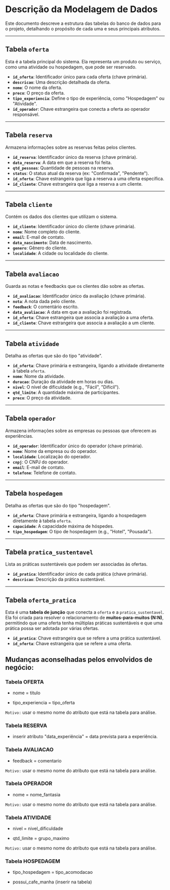# Descrição da Modelagem de Dados

Este documento descreve a estrutura das tabelas do banco de dados para o projeto, detalhando o propósito de cada uma e seus principais atributos.

---

## **Tabela `oferta`**
Esta é a tabela principal do sistema. Ela representa um produto ou serviço, como uma atividade ou hospedagem, que pode ser reservado.
* **`id_oferta`**: Identificador único para cada oferta (chave primária).
* **`descricao`**: Uma descrição detalhada da oferta.
* **`nome`**: O nome da oferta.
* **`preco`**: O preço da oferta.
* **`tipo_experiencia`**: Define o tipo de experiência, como "Hospedagem" ou "Atividade".
* **`id_operador`**: Chave estrangeira que conecta a oferta ao operador responsável.

---

## **Tabela `reserva`**
Armazena informações sobre as reservas feitas pelos clientes.
* **`id_reserva`**: Identificador único da reserva (chave primária).
* **`data_reserva`**: A data em que a reserva foi feita.
* **`qtd_pessoas`**: Quantidade de pessoas na reserva.
* **`status`**: O status atual da reserva (ex: "Confirmada", "Pendente").
* **`id_oferta`**: Chave estrangeira que liga a reserva a uma oferta específica.
* **`id_cliente`**: Chave estrangeira que liga a reserva a um cliente.

---

## **Tabela `cliente`**
Contém os dados dos clientes que utilizam o sistema.
* **`id_cliente`**: Identificador único do cliente (chave primária).
* **`nome`**: Nome completo do cliente.
* **`email`**: E-mail de contato.
* **`data_nascimento`**: Data de nascimento.
* **`genero`**: Gênero do cliente.
* **`localidade`**: A cidade ou localidade do cliente.

---

## **Tabela `avaliacao`**
Guarda as notas e feedbacks que os clientes dão sobre as ofertas.
* **`id_avaliacao`**: Identificador único da avaliação (chave primária).
* **`nota`**: A nota dada pelo cliente.
* **`feedback`**: O comentário escrito.
* **`data_avaliacao`**: A data em que a avaliação foi registrada.
* **`id_oferta`**: Chave estrangeira que associa a avaliação a uma oferta.
* **`id_cliente`**: Chave estrangeira que associa a avaliação a um cliente.

---

## **Tabela `atividade`**
Detalha as ofertas que são do tipo "atividade".
* **`id_oferta`**: Chave primária e estrangeira, ligando a atividade diretamente à tabela `oferta`.
* **`nome`**: Nome da atividade.
* **`duracao`**: Duração da atividade em horas ou dias.
* **`nivel`**: O nível de dificuldade (e.g., "Fácil", "Difícil").
* **`qtd_limite`**: A quantidade máxima de participantes.
* **`preco`**: O preço da atividade.

---

## **Tabela `operador`**
Armazena informações sobre as empresas ou pessoas que oferecem as experiências.
* **`id_operador`**: Identificador único do operador (chave primária).
* **`nome`**: Nome da empresa ou do operador.
* **`localidade`**: Localização do operador.
* **`cnpj`**: O CNPJ do operador.
* **`email`**: E-mail de contato.
* **`telefone`**: Telefone de contato.

---

## **Tabela `hospedagem`**
Detalha as ofertas que são do tipo "hospedagem".
* **`id_oferta`**: Chave primária e estrangeira, ligando a hospedagem diretamente à tabela `oferta`.
* **`capacidade`**: A capacidade máxima de hóspedes.
* **`tipo_hospedagem`**: O tipo de hospedagem (e.g., "Hotel", "Pousada").

---

## **Tabela `pratica_sustentavel`**
Lista as práticas sustentáveis que podem ser associadas às ofertas.
* **`id_pratica`**: Identificador único de cada prática (chave primária).
* **`descricao`**: Descrição da prática sustentável.

---

## **Tabela `oferta_pratica`**
Esta é uma **tabela de junção** que conecta a `oferta` e a `pratica_sustentavel`. Ela foi criada para resolver o relacionamento de **muitos-para-muitos (N:N)**, permitindo que uma oferta tenha múltiplas práticas sustentáveis e que uma prática possa ser adotada por várias ofertas.
* **`id_pratica`**: Chave estrangeira que se refere a uma prática sustentável.
* **`id_oferta`**: Chave estrangeira que se refere a uma oferta.

## Mudanças aconselhadas pelos envolvidos de negócio:

### Tabela OFERTA
- nome = titulo

- tipo_experiencia = tipo_oferta

`Motivo:` usar o mesmo nome do atributo que está na tabela para análise.

### Tabela RESERVA
- inserir atributo "data_experiência" = data prevista para a experiência.

### Tabela AVALIACAO
- feedback = comentario

`Motivo:` usar o mesmo nome do atributo que está na tabela para análise.

### Tabela OPERADOR
- nome = nome_fantasia

`Motivo:` usar o mesmo nome do atributo que está na tabela para análise.

### Tabela ATIVIDADE
- nivel = nivel_dificuldade

- qtd_limite = grupo_maximo

`Motivo:` usar o mesmo nome do atributo que está na tabela para análise.

### Tabela HOSPEDAGEM
- tipo_hospedagem = tipo_acomodacao

- possui_cafe_manha (inserir na tabela)